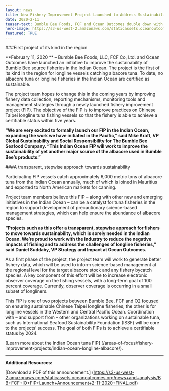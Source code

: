 ```yaml
---
layout: news
title: New Fishery Improvement Project Launched to Address Sustainability Gap in Indian Ocean Tuna Fisheries 
date: 2020-2-11
teaser-text: Bumble Bee Foods, FCF and Ocean Outcomes double down with second initiative focused on improving Chinese Taipei longline albacore fisheries.
hero-image: https://s3-us-west-2.amazonaws.com/staticassets.oceanoutcomes.org/hero+photos/indian-ocean-longline-albacore-hero.jpg
featured: TRUE
---
```

###First project of its kind in the region

**February 11, 2020 ** – Bumble Bee Foods, LLC, FCF Co, Ltd. and Ocean Outcomes have launched an initiative to improve the sustainability of Bumble Bee source fisheries in the Indian Ocean. The project is the first of its kind in the region for longline vessels catching albacore tuna. To date, no albacore tuna or longline fisheries in the Indian Ocean are certified as sustainable.

The project team hopes to change this in the coming years by improving fishery data collection, reporting mechanisms, monitoring tools and management strategies through a newly launched fishery improvement project (FIP). The objective of the FIP is to improve practices on Chinese Taipei longline tuna fishing vessels so that the fishery is able to achieve a certifiable status within five years.

**“We are very excited to formally launch our FIP in the Indian Ocean, expanding the work we have initiated in the Pacific,” said Mike Kraft, VP Global Sustainability and Social Responsibility for The Bumble Bee Seafood Company. “This Indian Ocean FIP will work to improve the sustainability of yet another major source of the albacore used in Bumble Bee’s products.”**

###A transparent, stepwise approach towards sustainability

Participating FIP vessels catch approximately 6,000 metric tons of albacore tuna from the Indian Ocean annually, much of which is loined in Mauritius and exported to North American markets for canning.

Project team members believe this FIP – along with other new and emerging initiatives in the Indian Ocean – can be a catalyst for tuna fisheries in the region to support development of precautionary science-based management strategies, which can help ensure the abundance of albacore species.

**“Projects such as this offer a transparent, stepwise approach for fishers to move towards sustainability, which is sorely needed in the Indian Ocean. We’re proud to work with the industry to reduce the negative impacts of fishing and to address the challenges of longline fisheries,” said Daniel Suddaby, VP Strategy and Impact at Ocean Outcomes.**

As a first phase of the project, the project team will work to generate better fishery data, which will be used to inform science-based management at the regional level for the target albacore stock and any fishery bycatch species. A key component of this effort will be to increase electronic observer coverage on the fishing vessels, with a long-term goal of 100 percent coverage. Currently, observer coverage is occurring in a small subset of longliners.

This FIP is one of two projects between Bumble Bee, FCF and O2 focused on ensuring sustainable Chinese Taipei longline fisheries; the other is for longline vessels in the Western and Central Pacific Ocean. Coordination with – and support from – other organizations working on sustainable tuna, such as International Seafood Sustainability Foundation (ISSF) will be core to the projects’ success. The goal of both FIPs is to achieve a certifiable status by 2024.

[Learn more about the Indian Ocean tuna FIP] (/areas-of-focus/fishery-improvement-projects/indian-ocean-longline-albacore/).

----

**Additional Resources:**

[Download a PDF of this announcement.] (https://s3-us-west-2.amazonaws.com/staticassets.oceanoutcomes.org/news+and+analysis/BB+FCF+IO+FIP+Launch+Announcement+2-11-2020+FINAL.pdf)
